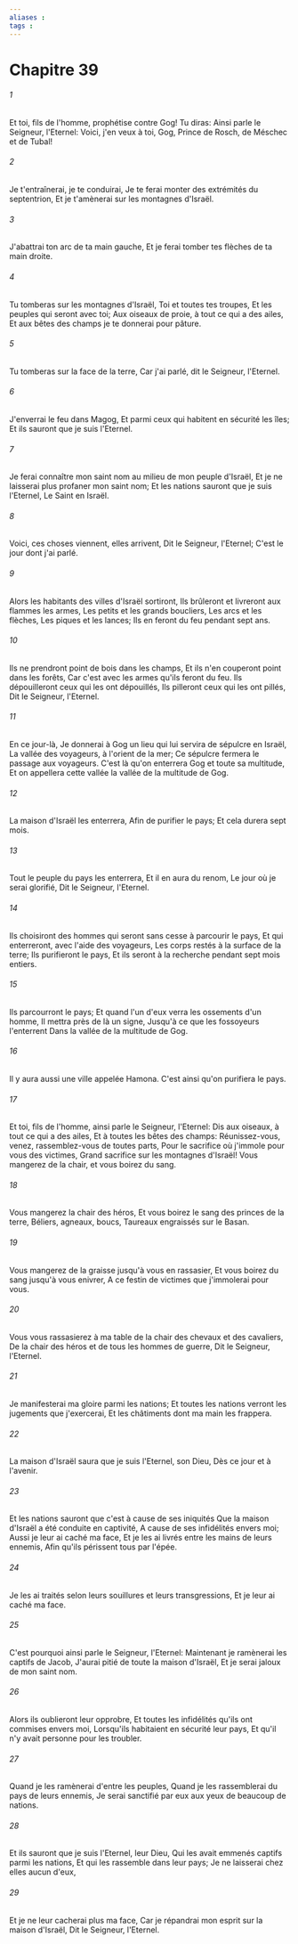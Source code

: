 ```yaml
---
aliases : 
tags : 
---
```


# Chapitre 39

###### 1
Et toi, fils de l'homme, prophétise contre Gog! Tu diras: Ainsi parle le Seigneur, l'Eternel: Voici, j'en veux à toi, Gog, Prince de Rosch, de Méschec et de Tubal!
###### 2
Je t'entraînerai, je te conduirai, Je te ferai monter des extrémités du septentrion, Et je t'amènerai sur les montagnes d'Israël.
###### 3
J'abattrai ton arc de ta main gauche, Et je ferai tomber tes flèches de ta main droite.
###### 4
Tu tomberas sur les montagnes d'Israël, Toi et toutes tes troupes, Et les peuples qui seront avec toi; Aux oiseaux de proie, à tout ce qui a des ailes, Et aux bêtes des champs je te donnerai pour pâture.
###### 5
Tu tomberas sur la face de la terre, Car j'ai parlé, dit le Seigneur, l'Eternel.
###### 6
J'enverrai le feu dans Magog, Et parmi ceux qui habitent en sécurité les îles; Et ils sauront que je suis l'Eternel.
###### 7
Je ferai connaître mon saint nom au milieu de mon peuple d'Israël, Et je ne laisserai plus profaner mon saint nom; Et les nations sauront que je suis l'Eternel, Le Saint en Israël.
###### 8
Voici, ces choses viennent, elles arrivent, Dit le Seigneur, l'Eternel; C'est le jour dont j'ai parlé.
###### 9
Alors les habitants des villes d'Israël sortiront, Ils brûleront et livreront aux flammes les armes, Les petits et les grands boucliers, Les arcs et les flèches, Les piques et les lances; Ils en feront du feu pendant sept ans.
###### 10
Ils ne prendront point de bois dans les champs, Et ils n'en couperont point dans les forêts, Car c'est avec les armes qu'ils feront du feu. Ils dépouilleront ceux qui les ont dépouillés, Ils pilleront ceux qui les ont pillés, Dit le Seigneur, l'Eternel.
###### 11
En ce jour-là, Je donnerai à Gog un lieu qui lui servira de sépulcre en Israël, La vallée des voyageurs, à l'orient de la mer; Ce sépulcre fermera le passage aux voyageurs. C'est là qu'on enterrera Gog et toute sa multitude, Et on appellera cette vallée la vallée de la multitude de Gog.
###### 12
La maison d'Israël les enterrera, Afin de purifier le pays; Et cela durera sept mois.
###### 13
Tout le peuple du pays les enterrera, Et il en aura du renom, Le jour où je serai glorifié, Dit le Seigneur, l'Eternel.
###### 14
Ils choisiront des hommes qui seront sans cesse à parcourir le pays, Et qui enterreront, avec l'aide des voyageurs, Les corps restés à la surface de la terre; Ils purifieront le pays, Et ils seront à la recherche pendant sept mois entiers.
###### 15
Ils parcourront le pays; Et quand l'un d'eux verra les ossements d'un homme, Il mettra près de là un signe, Jusqu'à ce que les fossoyeurs l'enterrent Dans la vallée de la multitude de Gog.
###### 16
Il y aura aussi une ville appelée Hamona. C'est ainsi qu'on purifiera le pays.
###### 17
Et toi, fils de l'homme, ainsi parle le Seigneur, l'Eternel: Dis aux oiseaux, à tout ce qui a des ailes, Et à toutes les bêtes des champs: Réunissez-vous, venez, rassemblez-vous de toutes parts, Pour le sacrifice où j'immole pour vous des victimes, Grand sacrifice sur les montagnes d'Israël! Vous mangerez de la chair, et vous boirez du sang.
###### 18
Vous mangerez la chair des héros, Et vous boirez le sang des princes de la terre, Béliers, agneaux, boucs, Taureaux engraissés sur le Basan.
###### 19
Vous mangerez de la graisse jusqu'à vous en rassasier, Et vous boirez du sang jusqu'à vous enivrer, A ce festin de victimes que j'immolerai pour vous.
###### 20
Vous vous rassasierez à ma table de la chair des chevaux et des cavaliers, De la chair des héros et de tous les hommes de guerre, Dit le Seigneur, l'Eternel.
###### 21
Je manifesterai ma gloire parmi les nations; Et toutes les nations verront les jugements que j'exercerai, Et les châtiments dont ma main les frappera.
###### 22
La maison d'Israël saura que je suis l'Eternel, son Dieu, Dès ce jour et à l'avenir.
###### 23
Et les nations sauront que c'est à cause de ses iniquités Que la maison d'Israël a été conduite en captivité, A cause de ses infidélités envers moi; Aussi je leur ai caché ma face, Et je les ai livrés entre les mains de leurs ennemis, Afin qu'ils périssent tous par l'épée.
###### 24
Je les ai traités selon leurs souillures et leurs transgressions, Et je leur ai caché ma face.
###### 25
C'est pourquoi ainsi parle le Seigneur, l'Eternel: Maintenant je ramènerai les captifs de Jacob, J'aurai pitié de toute la maison d'Israël, Et je serai jaloux de mon saint nom.
###### 26
Alors ils oublieront leur opprobre, Et toutes les infidélités qu'ils ont commises envers moi, Lorsqu'ils habitaient en sécurité leur pays, Et qu'il n'y avait personne pour les troubler.
###### 27
Quand je les ramènerai d'entre les peuples, Quand je les rassemblerai du pays de leurs ennemis, Je serai sanctifié par eux aux yeux de beaucoup de nations.
###### 28
Et ils sauront que je suis l'Eternel, leur Dieu, Qui les avait emmenés captifs parmi les nations, Et qui les rassemble dans leur pays; Je ne laisserai chez elles aucun d'eux,
###### 29
Et je ne leur cacherai plus ma face, Car je répandrai mon esprit sur la maison d'Israël, Dit le Seigneur, l'Eternel.
